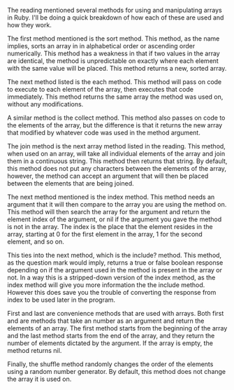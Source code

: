 The reading mentioned several methods for using and manipulating arrays in Ruby. I'll be doing a quick breakdown of how each of these are used and how they work.

The first method mentioned is the sort method. This method, as the name implies, sorts an array in in alphabetical order or ascending order numerically. This method has a weakness in that if two values in the array are identical, the method is unpredictable on exactly where each element with the same value will be placed. This method returns a new, sorted array.

The next method listed is the each method. This method will pass on code to execute to each element of the array, then executes that code immediately. This method returns the same array the method was used on, without any modifications.

A similar method is the collect method. This method also passes on code to the elements of the array, but the difference is that it returns the new array that modified by whatever code was used in the method argument.

The join method is the next array method listed in the reading. This method, when used on an array, will take all individual elements of the array and join them in a continuous string. This method then returns that string. By default, this method does not put any characters between the elements of the array, however, the method can accept an argument that will then be placed between the elements that are being joined.

The next method mentioned is the index method. This method needs an argument that it will then compare to the array you are using the method on. This method will then search the array for the argument and return the element index of the argument, or nil if the argument you gave the method is not in the array. The index is the place that the element resides in the array, starting at 0 for the first element in the array, 1 for the second element, and so on.

This ties into the next method, which is the include? method. This method, as the question mark would imply, returns a true or false boolean response depending on if the argument used in the method is present in the array or not. In a way this is a stripped-down version of the index method, as the index method will give you more information the the include method. However this does save you the trouble of converting the response from index to be used later in the program.

First and last are convenience methods that are used with arrays. Both first and are methods that take an number as an argument and return the elements of an array. The first method  starts from the beginning of the array and the last method starts from the end of the array, and they return the number of elements dictated by the argument. If the array is empty, the method returns nil.

Finally, the shuffle method randomly changes the order of the elements using a random number generator. By default, this method does not change the array it is used on.
